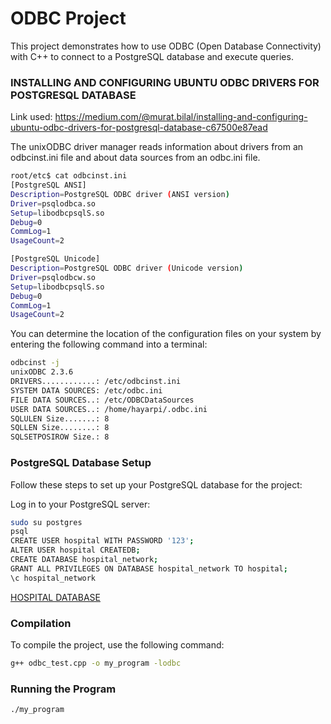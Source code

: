 # ODBC Project
This project demonstrates how to use ODBC (Open Database Connectivity) with C++ to connect to a PostgreSQL database and execute queries.

### INSTALLING AND CONFIGURING UBUNTU ODBC DRIVERS FOR POSTGRESQL DATABASE

Link used:
  https://medium.com/@murat.bilal/installing-and-configuring-ubuntu-odbc-drivers-for-postgresql-database-c67500e87ead

The unixODBC driver manager reads information about drivers from an odbcinst.ini file and about data sources from an odbc.ini file. 

```bash
root/etc$ cat odbcinst.ini
[PostgreSQL ANSI]
Description=PostgreSQL ODBC driver (ANSI version)
Driver=psqlodbca.so
Setup=libodbcpsqlS.so
Debug=0
CommLog=1
UsageCount=2

[PostgreSQL Unicode]
Description=PostgreSQL ODBC driver (Unicode version)
Driver=psqlodbcw.so
Setup=libodbcpsqlS.so
Debug=0
CommLog=1
UsageCount=2
```

 You can determine the location of the configuration files on your system by entering the following command into a terminal:

```bash
odbcinst -j
unixODBC 2.3.6
DRIVERS............: /etc/odbcinst.ini
SYSTEM DATA SOURCES: /etc/odbc.ini
FILE DATA SOURCES..: /etc/ODBCDataSources
USER DATA SOURCES..: /home/hayarpi/.odbc.ini
SQLULEN Size.......: 8
SQLLEN Size........: 8
SQLSETPOSIROW Size.: 8
```

### PostgreSQL Database Setup
Follow these steps to set up your PostgreSQL database for the project:

Log in to your PostgreSQL server:

```bash
sudo su postgres
psql
CREATE USER hospital WITH PASSWORD '123';
ALTER USER hospital CREATEDB;
CREATE DATABASE hospital_network;
GRANT ALL PRIVILEGES ON DATABASE hospital_network TO hospital;
\c hospital_network
```

[HOSPITAL DATABASE](Hospital.sql)


### Compilation
To compile the project, use the following command:

```bash
g++ odbc_test.cpp -o my_program -lodbc
```

### Running the Program
```bash
./my_program
```
